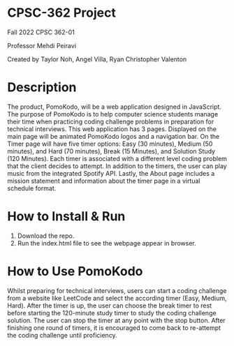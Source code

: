 # CPSC-362 Project

Fall 2022 CPSC 362-01

Professor Mehdi Peiravi

Created by Taylor Noh, Angel Villa, Ryan Christopher Valenton

# Description

The product, PomoKodo, will be a web application designed in JavaScript. The purpose of PomoKodo is to help computer science students manage their time when practicing coding challenge problems in preparation for technical interviews. This web application has 3 pages. Displayed on the main page will be animated PomoKodo logos and a navigation bar. On the Timer page will have five timer options: Easy (30 minutes), Medium (50 minutes), and Hard (70 minutes), Break (15 Minutes), and Solution Study (120 Minutes). Each timer is associated with a different level coding problem that the client decides to attempt. In addition to the timers, the user can play music from the integrated Spotify API. Lastly, the About page includes a mission statement and information about the timer page in a virtual schedule format.

# How to Install & Run

1. Download the repo.
2. Run the index.html file to see the webpage appear in browser.


# How to Use PomoKodo

Whilst preparing for technical interviews, users can start a coding challenge from a website like LeetCode and select the according timer (Easy, Medium, Hard). After the timer is up, the user can choose the break timer to rest before starting the 120-minute study timer to study the coding challenge solution. The user can stop the timer at any point with the stop button. After finishing one round of timers, it is encouraged to come back to re-attempt the coding challenge until proficiency.
